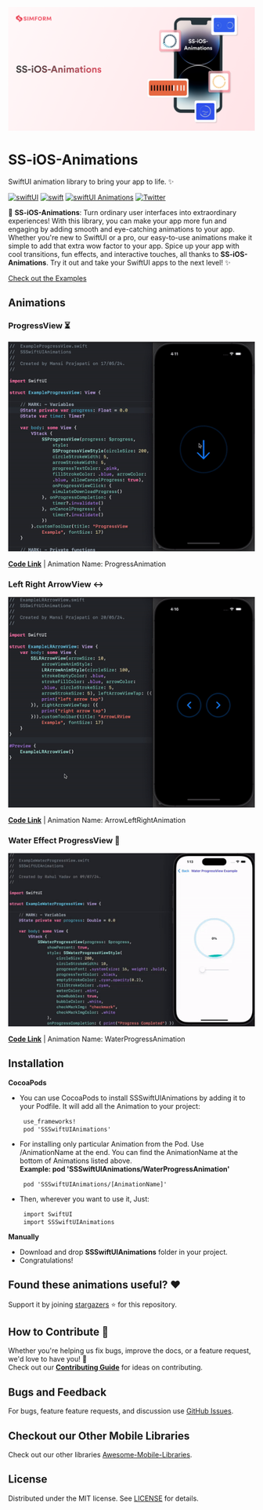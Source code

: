 ![Banner](https://github.com/SimformSolutionsPvtLtd/SS-iOS-Animations/blob/master/SSSwiftUIAnimations/Banner/Banner.png?raw=true)

# SS-iOS-Animations

SwiftUI animation library to bring your app to life. ✨

[![swiftUI](https://img.shields.io/badge/-swiftUI-blue)](https://developer.apple.com/documentation/swiftui)
[![swift](https://img.shields.io/badge/-swift-blue)](https://developer.apple.com/swift/)
[![swiftUI Animations](https://img.shields.io/badge/-animations-blue)](https://developer.apple.com/documentation/swiftui/animations)
[![Twitter](https://img.shields.io/badge/Twitter-@simform-blue.svg?style=flat)](https://twitter.com/simform)

🚀  **SS-iOS-Animations**: Turn ordinary user interfaces into extraordinary experiences! With this library, you can make your app more fun
    and engaging by adding smooth and eye-catching animations to your app. Whether you're new to SwiftUI or a pro, our easy-to-use animations make it
    simple to add that extra wow factor to your app. Spice up your app with cool transitions, fun effects, and interactive touches, all thanks to
    **SS-iOS-Animations**. Try it out and take your SwiftUI apps to the next level! ✨
    
   [Check out the Examples](https://github.com/SimformSolutionsPvtLtd/SS-iOS-Animations/tree/master/SSSwiftUIAnimations/Examples)

## Animations

### ProgressView ⏳ 
![ProgressView](https://github.com/SimformSolutionsPvtLtd/SS-iOS-Animations/blob/master/SSSwiftUIAnimations/GIFs/ProgressView.gif?raw=true)

[**Code Link**](https://github.com/SimformSolutionsPvtLtd/SS-iOS-Animations/tree/master/SSSwiftUIAnimations/Sources/ProgressAnimation) | Animation Name: ProgressAnimation

### Left Right ArrowView ↔
![LRArrowView](https://github.com/SimformSolutionsPvtLtd/SS-iOS-Animations/blob/master/SSSwiftUIAnimations/GIFs/LRArrowView.gif?raw=true)

[**Code Link**](https://github.com/SimformSolutionsPvtLtd/SS-iOS-Animations/tree/master/SSSwiftUIAnimations/Sources/ArrowLeftRightAnimation) | Animation Name: ArrowLeftRightAnimation

### Water Effect ProgressView 🌊
![WaterEffectProgressView](https://github.com/SimformSolutionsPvtLtd/SS-iOS-Animations/blob/master/SSSwiftUIAnimations/GIFs/WaterProgressView.gif?raw=true)

[**Code Link**](https://github.com/SimformSolutionsPvtLtd/SS-iOS-Animations/tree/master/SSSwiftUIAnimations/Sources/WaterProgressAnimation) | Animation Name: WaterProgressAnimation

## Installation
**CocoaPods**
 
- You can use CocoaPods to install SSSwiftUIAnimations by adding it to your Podfile. It will add all the Animation to your project:

       use_frameworks!
       pod 'SSSwiftUIAnimations'

- For installing only particular Animation from the Pod. Use /AnimationName at the end. You can find the AnimationName at the bottom of Animations listed above.<br/> **Example: pod 'SSSwiftUIAnimations/WaterProgressAnimation'**
  
       pod 'SSSwiftUIAnimations/[AnimationName]'

- Then, wherever you want to use it, Just:

       import SwiftUI
       import SSSwiftUIAnimations
       
**Manually**
-   Download and drop **SSSwiftUIAnimations** folder in your project.
-   Congratulations!

## Found these animations useful? :heart:

Support it by joining [stargazers] :star: for this repository.

## How to Contribute :handshake:

Whether you're helping us fix bugs, improve the docs, or a feature request, we'd love to have you! :muscle: \
Check out our __[Contributing Guide]__ for ideas on contributing.

## Bugs and Feedback

For bugs, feature feature requests, and discussion use [GitHub Issues].

## Checkout our Other Mobile Libraries

Check out our other libraries [Awesome-Mobile-Libraries].

## License

Distributed under the MIT license. See [LICENSE] for details.


<!-- Reference links -->

[stargazers]:               https://github.com/SimformSolutionsPvtLtd/SS-iOS-Animations/stargazers

[Contributing Guide]:       https://github.com/SimformSolutionsPvtLtd/SS-iOS-Animations/blob/master/CONTRIBUTING.md

[Awesome-Mobile-Libraries]: https://github.com/SimformSolutionsPvtLtd/Awesome-Mobile-Libraries

[Github Issues]:            https://github.com/SimformSolutionsPvtLtd/SS-iOS-Animations/issues

[license]:                  https://github.com/SimformSolutionsPvtLtd/SS-iOS-Animations/blob/master/LICENSE
